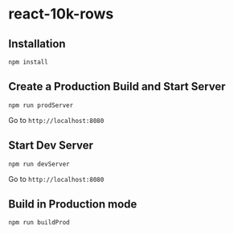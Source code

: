 # react-10k-rows

## Installation

    npm install

## Create a Production Build and Start Server

    npm run prodServer

Go to `http://localhost:8080`

## Start Dev Server

    npm run devServer

Go to `http://localhost:8080`

## Build in Production mode

    npm run buildProd
